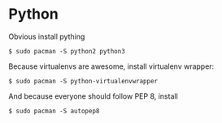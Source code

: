 Python
======
Obvious install pything

```
$ sudo pacman -S python2 python3
```

Because virtualenvs are awesome, install virtualenv wrapper:

```
$ sudo pacman -S python-virtualenvwrapper
```

And because everyone should follow PEP 8, install

```
$ sudo pacman -S autopep8
```

